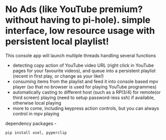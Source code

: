 # **No Ads (like YouTube premium? without having to pi-hole). simple interface, low resource usage with persistent local playlist!**



This console app will launch multiple threads handling several functions

* detecting copy action of YouTube video URL (right click in YouTube pages for your favourite videos), and queue into a persistent playlist (recent in first play, or change as your like!)
* consuming items from the playlist and feed it into console based mpv player (so that no browser is used for playing YouTube programmes)
* automatically casting to different host (such as a RPI3/4) for remote(or third screen) playing (need to setup password-less ssh) if available, otherwise local playing
* more to come, including keypress action controls, but you can always control in mpv playing

dependency packages - 

`pip install xsel, pyperclip`